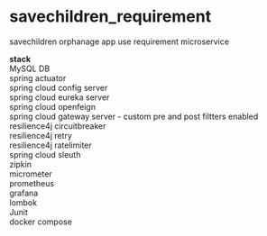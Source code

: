 # savechildren_requirement

savechildren orphanage app use requirement microservice <br />

**stack** <br />
MySQL DB <br />
spring actuator <br />
spring cloud config server <br />
spring cloud eureka server <br />
spring cloud openfeign <br />
spring cloud gateway server - custom pre and post filtters enabled <br />
resilience4j circuitbreaker <br />
resilience4j retry <br />
resilience4j ratelimiter <br />
spring cloud sleuth <br />
zipkin <br />
micrometer <br />
prometheus <br />
grafana <br />
lombok <br />
Junit <br />
docker compose
